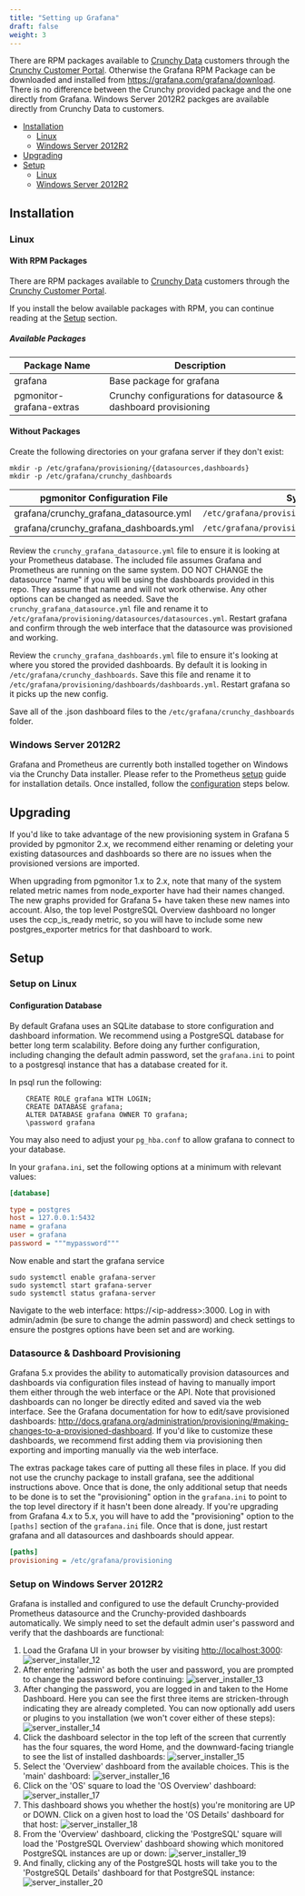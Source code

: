 ```yaml
---
title: "Setting up Grafana"
draft: false
weight: 3
---
```


There are RPM packages available to [Crunchy Data](https://www.crunchydata.com) customers through the [Crunchy Customer Portal](https://access.crunchydata.com/). Otherwise the Grafana RPM Package can be downloaded and installed from https://grafana.com/grafana/download. There is no difference between the Crunchy provided package and the one directly from Grafana. Windows Server 2012R2 packges are available directly from Crunchy Data to customers.

- [Installation](#installation)
    - [Linux](#linux)
    - [Windows Server 2012R2](#windows-server-2012r2)
- [Upgrading](#upgrading)
- [Setup](#setup)
    - [Linux](#setup-on-linux)
    - [Windows Server 2012R2](#setup-on-windows-server-2012r2)

## Installation

### Linux

#### With RPM Packages

There are RPM packages available to [Crunchy Data](https://www.crunchydata.com) customers through the [Crunchy Customer Portal](https://access.crunchydata.com/).

If you install the below available packages with RPM, you can continue reading at the [Setup](#setup) section.

##### Available Packages

| Package Name              | Description                                                       |
|---------------------------|-------------------------------------------------------------------|
| grafana                   | Base package for grafana                                          |
| pgmonitor-grafana-extras  | Crunchy configurations for datasource & dashboard provisioning    |

#### Without Packages

Create the following directories on your grafana server if they don't exist:

```
mkdir -p /etc/grafana/provisioning/{datasources,dashboards}
mkdir -p /etc/grafana/crunchy_dashboards
```

| pgmonitor Configuration File              | System Location                                        |
|-------------------------------------------|--------------------------------------------------------|
| grafana/crunchy_grafana_datasource.yml    | `/etc/grafana/provisioning/datasources/datasource.yml` |  
| grafana/crunchy_grafana_dashboards.yml    | `/etc/grafana/provisioning/dashboards/dashboards.yml` |  

Review the `crunchy_grafana_datasource.yml` file to ensure it is looking at your Prometheus database. The included file assumes Grafana and Prometheus are running on the same system. DO NOT CHANGE the datasource "name" if you will be using the dashboards provided in this repo. They assume that name and will not work otherwise. Any other options can be changed as needed. Save the `crunchy_grafana_datasource.yml` file and rename it to `/etc/grafana/provisioning/datasources/datasources.yml`. Restart grafana and confirm through the web interface that the datasource was provisioned and working.

Review the `crunchy_grafana_dashboards.yml` file to ensure it's looking at where you stored the provided dashboards. By default it is looking in `/etc/grafana/crunchy_dashboards`. Save this file and rename it to `/etc/grafana/provisioning/dashboards/dashboards.yml`. Restart grafana so it picks up the new config.

Save all of the .json dashboard files to the `/etc/grafana/crunchy_dashboards` folder.

### Windows Server 2012R2

Grafana and Prometheus are currently both installed together on Windows via the Crunchy Data installer. Please refer to the Prometheus [setup](/prometheus/#setup-windows-server-2012r2) guide for installation details. Once installed, follow the [configuration](#setup-on-windows-server-2012r2) steps below.

## Upgrading

If you'd like to take advantage of the new provisioning system in Grafana 5 provided by pgmonitor 2.x, we recommend either renaming or deleting your existing datasources and dashboards so there are no issues when the provisioned versions are imported.

When upgrading from pgmonitor 1.x to 2.x, note that many of the system related metric names from node_exporter have had their names changed. The new graphs provided for Grafana 5+ have taken these new names into account. Also, the top level PostgreSQL Overview dashboard no longer uses the ccp_is_ready metric, so you will have to include some new postgres_exporter metrics for that dashboard to work.

## Setup

### Setup on Linux

#### Configuration Database

By default Grafana uses an SQLite database to store configuration and dashboard information. We recommend using a PostgreSQL database for better long term scalability. Before doing any further configuration, including changing the default admin password, set the `grafana.ini` to point to a postgresql instance that has a database created for it.

In psql run the following:

```
    CREATE ROLE grafana WITH LOGIN;
    CREATE DATABASE grafana;
    ALTER DATABASE grafana OWNER TO grafana;
    \password grafana
```

You may also need to adjust your `pg_hba.conf` to allow grafana to connect to your database.

In your `grafana.ini`, set the following options at a minimum with relevant values:

```ini
[database]

type = postgres
host = 127.0.0.1:5432
name = grafana
user = grafana
password = """mypassword"""
```

Now enable and start the grafana service

```
sudo systemctl enable grafana-server
sudo systemctl start grafana-server
sudo systemctl status grafana-server
```

Navigate to the web interface: https://&lt;ip-address&gt;:3000. Log in with admin/admin (be sure to change the admin password) and check settings to ensure the postgres options have been set and are working.

### Datasource & Dashboard Provisioning

Grafana 5.x provides the ability to automatically provision datasources and dashboards via configuration files instead of having to manually import them either through the web interface or the API. Note that provisioned dashboards can no longer be directly edited and saved via the web interface. See the Grafana documentation for how to edit/save provisioned dashboards: http://docs.grafana.org/administration/provisioning/#making-changes-to-a-provisioned-dashboard. If you'd like to customize these dashboards, we recommend first adding them via provisioning then exporting and importing manually via the web interface.

The extras package takes care of putting all these files in place. If you did not use the crunchy package to install grafana, see the additional instructions above. Once that is done, the only additional setup that needs to be done is to set the "provisioning" option in the `grafana.ini` to point to the top level directory if it hasn't been done already. If you're upgrading from Grafana 4.x to 5.x, you will have to add the "provisioning" option to the `[paths]` section of the `grafana.ini` file. Once that is done, just restart grafana and all datasources and dashboards should appear.

```ini
[paths]
provisioning = /etc/grafana/provisioning
```

### Setup on Windows Server 2012R2

Grafana is installed and configured to use the default Crunchy-provided Prometheus datasource and the Crunchy-provided dashboards automatically. We simply need to set the default admin user's password and verify that the dashboards are functional:

1. Load the Grafana UI in your browser by visiting [http://localhost:3000](http://localhost:3000):
    ![server_installer_12](/images/server_installer_12.png)
2. After entering 'admin' as both the user and password, you are prompted to change the password before continuing:
    ![server_installer_13](/images/server_installer_13.png)
3. After changing the password, you are logged in and taken to the Home Dashboard. Here you can see the first three items are stricken-through indicating they are already completed. You can now optionally add users or plugins to you installation (we won't cover either of these steps):
    ![server_installer_14](/images/server_installer_14.png)
4. Click the dashboard selector in the top left of the screen that currently has the four squares, the word Home, and the downward-facing triangle to see the list of installed dashboards:
    ![server_installer_15](/images/server_installer_15.png)
5. Select the 'Overview' dashboard from the available choices. This is the 'main' dashboard:
    ![server_installer_16](/images/server_installer_16.png)
6. Click on the 'OS' square to load the 'OS Overview' dashboard:
    ![server_installer_17](/images/server_installer_17.png)
7. This dashboard shows you whether the host(s) you're monitoring are UP or DOWN. Click on a given host to load the 'OS Details' dashboard for that host:
    ![server_installer_18](/images/server_installer_18.png)
8. From the 'Overview' dashboard, clicking the 'PostgreSQL' square will load the 'PostgreSQL Overview' dashboard showing which monitored PostgreSQL instances are up or down:
    ![server_installer_19](/images/server_installer_19.png)
9. And finally, clicking any of the PostgreSQL hosts will take you to the 'PostgreSQL Details' dashboard for that PostgreSQL instance:
    ![server_installer_20](/images/server_installer_20.png)
